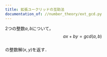 ```yaml
---
title: 拡張ユークリッドの互助法
documentation_of: //number_theory/ext_gcd.py
---
```


2つの整数$a,b$について，  
$$ax+by=gcd(a,b)$$  
の整数解$(x,y)$を返す．